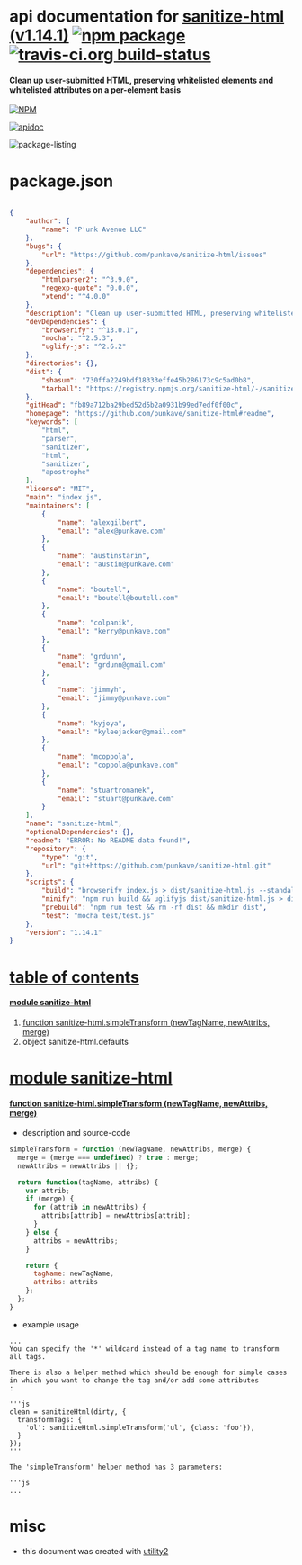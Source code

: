 # api documentation for  [sanitize-html (v1.14.1)](https://github.com/punkave/sanitize-html#readme)  [![npm package](https://img.shields.io/npm/v/npmdoc-sanitize-html.svg?style=flat-square)](https://www.npmjs.org/package/npmdoc-sanitize-html) [![travis-ci.org build-status](https://api.travis-ci.org/npmdoc/node-npmdoc-sanitize-html.svg)](https://travis-ci.org/npmdoc/node-npmdoc-sanitize-html)
#### Clean up user-submitted HTML, preserving whitelisted elements and whitelisted attributes on a per-element basis

[![NPM](https://nodei.co/npm/sanitize-html.png?downloads=true)](https://www.npmjs.com/package/sanitize-html)

[![apidoc](https://npmdoc.github.io/node-npmdoc-sanitize-html/build/screen-capture.buildNpmdoc.browser._2Fhome_2Ftravis_2Fbuild_2Fnpmdoc_2Fnode-npmdoc-sanitize-html_2Ftmp_2Fbuild_2Fapidoc.html.png)](https://npmdoc.github.io/node-npmdoc-sanitize-html/build..beta..travis-ci.org/apidoc.html)

![package-listing](https://npmdoc.github.io/node-npmdoc-sanitize-html/build/screen-capture.npmPackageListing.svg)



# package.json

```json

{
    "author": {
        "name": "P'unk Avenue LLC"
    },
    "bugs": {
        "url": "https://github.com/punkave/sanitize-html/issues"
    },
    "dependencies": {
        "htmlparser2": "^3.9.0",
        "regexp-quote": "0.0.0",
        "xtend": "^4.0.0"
    },
    "description": "Clean up user-submitted HTML, preserving whitelisted elements and whitelisted attributes on a per-element basis",
    "devDependencies": {
        "browserify": "^13.0.1",
        "mocha": "^2.5.3",
        "uglify-js": "^2.6.2"
    },
    "directories": {},
    "dist": {
        "shasum": "730ffa2249bdf18333effe45b286173c9c5ad0b8",
        "tarball": "https://registry.npmjs.org/sanitize-html/-/sanitize-html-1.14.1.tgz"
    },
    "gitHead": "fb89a712ba29bed52d5b2a0931b99ed7edf0f00c",
    "homepage": "https://github.com/punkave/sanitize-html#readme",
    "keywords": [
        "html",
        "parser",
        "sanitizer",
        "html",
        "sanitizer",
        "apostrophe"
    ],
    "license": "MIT",
    "main": "index.js",
    "maintainers": [
        {
            "name": "alexgilbert",
            "email": "alex@punkave.com"
        },
        {
            "name": "austinstarin",
            "email": "austin@punkave.com"
        },
        {
            "name": "boutell",
            "email": "boutell@boutell.com"
        },
        {
            "name": "colpanik",
            "email": "kerry@punkave.com"
        },
        {
            "name": "grdunn",
            "email": "grdunn@gmail.com"
        },
        {
            "name": "jimmyh",
            "email": "jimmy@punkave.com"
        },
        {
            "name": "kyjoya",
            "email": "kyleejacker@gmail.com"
        },
        {
            "name": "mcoppola",
            "email": "coppola@punkave.com"
        },
        {
            "name": "stuartromanek",
            "email": "stuart@punkave.com"
        }
    ],
    "name": "sanitize-html",
    "optionalDependencies": {},
    "readme": "ERROR: No README data found!",
    "repository": {
        "type": "git",
        "url": "git+https://github.com/punkave/sanitize-html.git"
    },
    "scripts": {
        "build": "browserify index.js > dist/sanitize-html.js --standalone 'sanitizeHtml'",
        "minify": "npm run build && uglifyjs dist/sanitize-html.js > dist/sanitize-html.min.js",
        "prebuild": "npm run test && rm -rf dist && mkdir dist",
        "test": "mocha test/test.js"
    },
    "version": "1.14.1"
}
```



# <a name="apidoc.tableOfContents"></a>[table of contents](#apidoc.tableOfContents)

#### [module sanitize-html](#apidoc.module.sanitize-html)
1.  [function <span class="apidocSignatureSpan">sanitize-html.</span>simpleTransform (newTagName, newAttribs, merge)](#apidoc.element.sanitize-html.simpleTransform)
1.  object <span class="apidocSignatureSpan">sanitize-html.</span>defaults



# <a name="apidoc.module.sanitize-html"></a>[module sanitize-html](#apidoc.module.sanitize-html)

#### <a name="apidoc.element.sanitize-html.simpleTransform"></a>[function <span class="apidocSignatureSpan">sanitize-html.</span>simpleTransform (newTagName, newAttribs, merge)](#apidoc.element.sanitize-html.simpleTransform)
- description and source-code
```javascript
simpleTransform = function (newTagName, newAttribs, merge) {
  merge = (merge === undefined) ? true : merge;
  newAttribs = newAttribs || {};

  return function(tagName, attribs) {
    var attrib;
    if (merge) {
      for (attrib in newAttribs) {
        attribs[attrib] = newAttribs[attrib];
      }
    } else {
      attribs = newAttribs;
    }

    return {
      tagName: newTagName,
      attribs: attribs
    };
  };
}
```
- example usage
```shell
...
You can specify the '*' wildcard instead of a tag name to transform all tags.

There is also a helper method which should be enough for simple cases in which you want to change the tag and/or add some attributes
:

'''js
clean = sanitizeHtml(dirty, {
  transformTags: {
    'ol': sanitizeHtml.simpleTransform('ul', {class: 'foo'}),
  }
});
'''

The 'simpleTransform' helper method has 3 parameters:

'''js
...
```



# misc
- this document was created with [utility2](https://github.com/kaizhu256/node-utility2)
